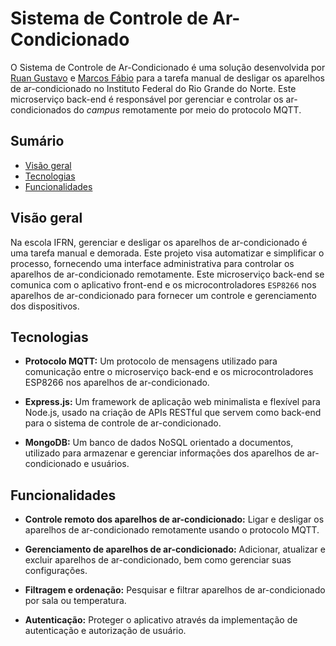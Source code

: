 # Sistema de Controle de Ar-Condicionado

O Sistema de Controle de Ar-Condicionado é uma solução desenvolvida por [Ruan Gustavo](mailto:ruan.gustavo@escolar.ifrn.edu.br) e
[Marcos Fábio](mailto:marcos.fabio@escolar.ifrn.edu.br) para a tarefa manual de desligar os aparelhos de ar-condicionado no Instituto Federal do Rio Grande do Norte. Este microserviço back-end é responsável por gerenciar e controlar os ar-condicionados do _campus_ remotamente por meio do protocolo MQTT.

## Sumário

- [Visão geral](#visão-geral)
- [Tecnologias](#tecnologias)
- [Funcionalidades](#funcionalidades)

## Visão geral

Na escola IFRN, gerenciar e desligar os aparelhos de ar-condicionado é uma tarefa manual e demorada. Este projeto visa automatizar e simplificar o processo, fornecendo uma interface administrativa para controlar os aparelhos de ar-condicionado remotamente. Este microserviço back-end se comunica com o aplicativo front-end e os microcontroladores `ESP8266` nos aparelhos de ar-condicionado para fornecer um controle e gerenciamento dos dispositivos.

## Tecnologias

- **Protocolo MQTT:** Um protocolo de mensagens utilizado para comunicação entre o microserviço back-end e os microcontroladores ESP8266 nos aparelhos de ar-condicionado.

- **Express.js:** Um framework de aplicação web minimalista e flexível para Node.js, usado na criação de APIs RESTful que servem como back-end para o sistema de controle de ar-condicionado.

- **MongoDB:** Um banco de dados NoSQL orientado a documentos, utilizado para armazenar e gerenciar informações dos aparelhos de ar-condicionado e usuários.

## Funcionalidades

- **Controle remoto dos aparelhos de ar-condicionado:** Ligar e desligar os aparelhos de ar-condicionado remotamente usando o protocolo MQTT.

- **Gerenciamento de aparelhos de ar-condicionado:** Adicionar, atualizar e excluir aparelhos de ar-condicionado, bem como gerenciar suas configurações.

- **Filtragem e ordenação:** Pesquisar e filtrar aparelhos de ar-condicionado por sala ou temperatura.

- **Autenticação:** Proteger o aplicativo através da implementação de autenticação e autorização de usuário.
